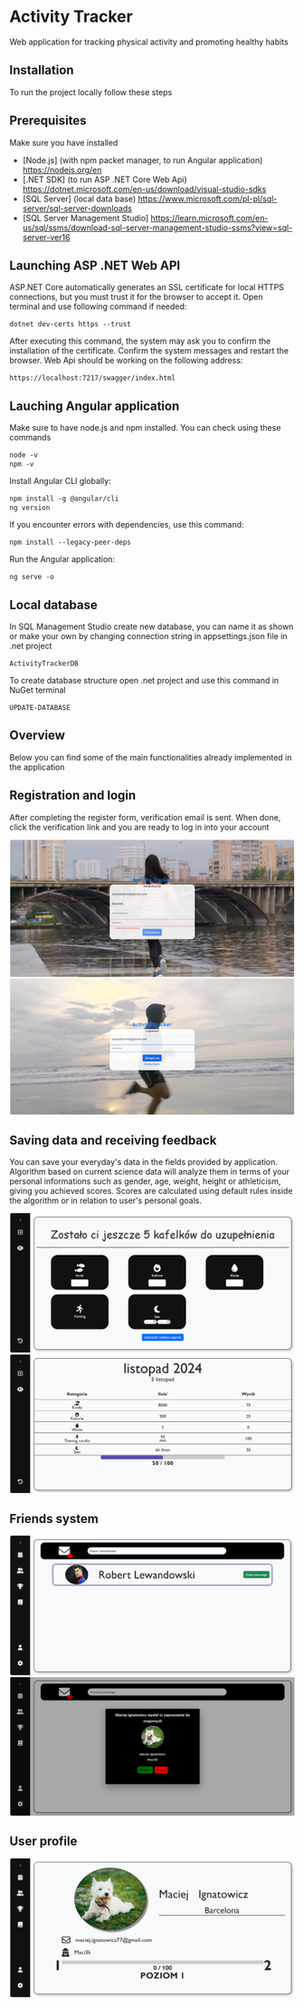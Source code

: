 # Activity Tracker
Web application for tracking physical activity and promoting healthy habits

## Installation
To run the project locally follow these steps
## Prerequisites
Make sure you have installed
- [Node.js] (with npm packet manager, to run Angular application) https://nodejs.org/en
- [.NET SDK] (to run ASP .NET Core Web Api) https://dotnet.microsoft.com/en-us/download/visual-studio-sdks
- [SQL Server] (local data base) https://www.microsoft.com/pl-pl/sql-server/sql-server-downloads
- [SQL Server Management Studio] https://learn.microsoft.com/en-us/sql/ssms/download-sql-server-management-studio-ssms?view=sql-server-ver16

## Launching ASP .NET Web API
ASP.NET Core automatically generates an SSL certificate for local HTTPS connections, but you must trust it for the browser to accept it. Open terminal and use following command if needed:
```
dotnet dev-certs https --trust
```
After executing this command, the system may ask you to confirm the installation of the certificate. Confirm the system messages and restart the browser.
Web Api should be working on the following address:
```
https://localhost:7217/swagger/index.html
```

## Lauching Angular application
Make sure to have node.js and npm installed. You can check using these commands
```
node -v
npm -v
```
Install Angular CLI globally:
```
npm install -g @angular/cli
ng version
```
If you encounter errors with dependencies, use this command:
```
npm install --legacy-peer-deps
```
Run the Angular application:
```
ng serve -o
```

## Local database
In SQL Management Studio create new database, you can name it as shown or make your own by changing connection string in appsettings.json file in .net project
```
ActivityTrackerDB
```
To create database structure open .net project and use this command in NuGet terminal
```
UPDATE-DATABASE
```

## Overview
Below you can find some of the main functionalities already implemented in the application

## Registration and login
After completing the register form, verification email is sent. When done, click the verification link and you are ready to log in into your account

![Screenshot](images/registration.png)
![Screenshot](images/login.png)

## Saving data and receiving feedback
You can save your everyday's data in the fields provided by application. Algorithm based on current science data will analyze them in terms of your personal informations such as gender, age, weight, height or athleticism, giving you achieved scores. Scores are calculated using default rules inside the algorithm or in relation to user's personal goals.

![Screenshot](images/forms.png)
![Screenshot](images/journal.png)

## Friends system 
![Screenshot](images/friends.png)
![Screenshot](images/friend-invitation.png)

## User profile
![Screenshot](images/profile.png)
